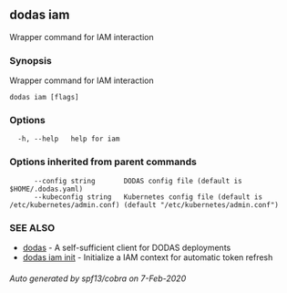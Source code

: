 ## dodas iam

Wrapper command for IAM interaction

### Synopsis

Wrapper command for IAM interaction

```
dodas iam [flags]
```

### Options

```
  -h, --help   help for iam
```

### Options inherited from parent commands

```
      --config string       DODAS config file (default is $HOME/.dodas.yaml)
      --kubeconfig string   Kubernetes config file (default is /etc/kubernetes/admin.conf) (default "/etc/kubernetes/admin.conf")
```

### SEE ALSO

* [dodas](dodas.md)	 - A self-sufficient client for DODAS deployments
* [dodas iam init](dodas_iam_init.md)	 - Initialize a IAM context for automatic token refresh

###### Auto generated by spf13/cobra on 7-Feb-2020
